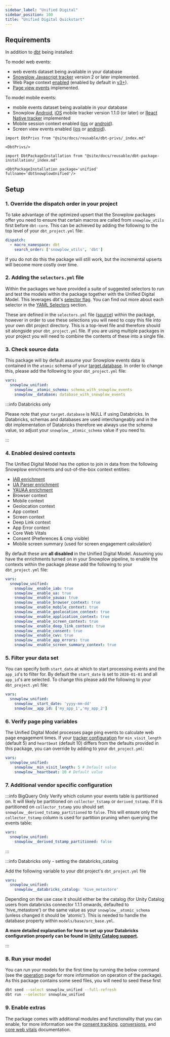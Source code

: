 ```yaml
---
sidebar_label: "Unified Digital"
sidebar_position: 100
title: "Unified Digital Quickstart"
---
```



## Requirements

In addition to [dbt](https://github.com/dbt-labs/dbt) being installed:

To model web events:

- web events dataset being available in your database
- [Snowplow Javascript tracker](/docs/collecting-data/collecting-from-own-applications/javascript-trackers/index.md) version 2 or later implemented.
- Web Page context [enabled](/docs/collecting-data/collecting-from-own-applications/javascript-trackers/web-tracker/tracker-setup/initialization-options/index.md#webpage-context) (enabled by default in [v3+](/docs/collecting-data/collecting-from-own-applications/javascript-trackers/web-tracker/tracker-setup/initialization-options/index.md#webpage-context)).
- [Page view events](/docs/collecting-data/collecting-from-own-applications/javascript-trackers/web-tracker/tracking-events/index.md#page-views) implemented.

To model mobile events:
- mobile events dataset being available in your database
- Snowplow [Android](/docs/collecting-data/collecting-from-own-applications/mobile-trackers/previous-versions/android-tracker/index.md), [iOS](/docs/collecting-data/collecting-from-own-applications/mobile-trackers/previous-versions/objective-c-tracker/index.md) mobile tracker version 1.1.0 (or later) or [React Native tracker](https://docs.snowplow.io/docs/collecting-data/collecting-from-own-applications/react-native-tracker/) implemented
- Mobile session context enabled ([ios](/docs/collecting-data/collecting-from-own-applications/mobile-trackers/previous-versions/objective-c-tracker/ios-tracker-1-7-0/index.md#session-context) or  [android](/docs/collecting-data/collecting-from-own-applications/mobile-trackers/previous-versions/android-tracker/android-1-7-0/index.md#session-tracking)).
- Screen view events enabled ([ios](/docs/collecting-data/collecting-from-own-applications/mobile-trackers/previous-versions/objective-c-tracker/ios-tracker-1-7-0/index.md#tracking-features) or [android](/docs/collecting-data/collecting-from-own-applications/mobile-trackers/previous-versions/android-tracker/android-1-7-0/index.md#tracking-features)).

```mdx-code-block
import DbtPrivs from "@site/docs/reusable/dbt-privs/_index.md"

<DbtPrivs/>
```

```mdx-code-block
import DbtPackageInstallation from "@site/docs/reusable/dbt-package-installation/_index.md"

<DbtPackageInstallation package='unified' fullname='dbtSnowplowUnified'/>
```

## Setup

### 1. Override the dispatch order in your project
To take advantage of the optimized upsert that the Snowplow packages offer you need to ensure that certain macros are called from `snowplow_utils` first before `dbt-core`. This can be achieved by adding the following to the top level of your `dbt_project.yml` file:

```yml title="dbt_project.yml"
dispatch:
  - macro_namespace: dbt
    search_order: ['snowplow_utils', 'dbt']
```

If you do not do this the package will still work, but the incremental upserts will become more costly over time.

### 2. Adding the `selectors.yml` file

Within the packages we have provided a suite of suggested selectors to run and test the models within the package together with the Unified Digital Model. This leverages dbt's [selector flag](https://docs.getdbt.com/reference/node-selection/syntax). You can find out more about each selector in the [YAML Selectors](/docs/modeling-your-data/modeling-your-data-with-dbt/dbt-operation/index.md#yaml-selectors) section.

These are defined in the `selectors.yml` file ([source](https://github.com/snowplow/dbt-snowplow-web/blob/main/selectors.yml)) within the package, however in order to use these selections you will need to copy this file into your own dbt project directory. This is a top-level file and therefore should sit alongside your `dbt_project.yml` file. If you are using multiple packages in your project you will need to combine the contents of these into a single file.

### 3. Check source data

This package will by default assume your Snowplow events data is contained in the `atomic` schema of your [target.database](https://docs.getdbt.com/docs/running-a-dbt-project/using-the-command-line-interface/configure-your-profile). In order to change this, please add the following to your `dbt_project.yml` file:

```yml title="dbt_project.yml"
vars:
  snowplow_unified:
    snowplow__atomic_schema: schema_with_snowplow_events
    snowplow__database: database_with_snowplow_events
```
:::info Databricks only

Please note that your `target.database` is NULL if using Databricks. In Databricks, schemas and databases are used interchangeably and in the dbt implementation of Databricks therefore we always use the schema value, so adjust your `snowplow__atomic_schema` value if you need to.

:::

### 4. Enabled desired contexts

The Unified Digital Model has the option to join in data from the following Snowplow enrichments and out-of-the-box context entities:

- [IAB enrichment](/docs/enriching-your-data/available-enrichments/iab-enrichment/index.md)
- [UA Parser enrichment](/docs/enriching-your-data/available-enrichments/ua-parser-enrichment/index.md)
- [YAUAA enrichment](/docs/enriching-your-data/available-enrichments/yauaa-enrichment/index.md)
- Browser context
- Mobile context
- Geolocation context
- App context
- Screen context
- Deep Link context
- App Error context
- Core Web Vitals
- Consent (Preferences & cmp visible)
- Mobile screen summary (used for screen engagement calculation)

By default these are **all disabled** in the Unified Digital Model. Assuming you have the enrichments turned on in your Snowplow pipeline, to enable the contexts within the package please add the following to your `dbt_project.yml` file:

```yml title="dbt_project.yml"
vars:
  snowplow_unified:
    snowplow__enable_iab: true
    snowplow__enable_ua: true
    snowplow__enable_yauaa: true
    snowplow__enable_browser_context: true
    snowplow__enable_mobile_context: true
    snowplow__enable_geolocation_context: true
    snowplow__enable_application_context: true
    snowplow__enable_screen_context: true
    snowplow__enable_deep_link_context: true
    snowplow__enable_consent: true
    snowplow__enable_cwv: true
    snowplow__enable_app_errors: true
    snowplow__enable_screen_summary_context: true
```

### 5. Filter your data set

You can specify both `start_date` at which to start processing events and the `app_id`'s to filter for. By default the `start_date` is set to `2020-01-01` and all `app_id`'s are selected. To change this please add the following to your `dbt_project.yml` file:

```yml title="dbt_project.yml"
vars:
  snowplow_unified:
    snowplow__start_date: 'yyyy-mm-dd'
    snowplow__app_id: ['my_app_1','my_app_2']
```


### 6. Verify page ping variables

The Unified Digital Model processes page ping events to calculate web page engagement times. If your [tracker configuration](/docs/collecting-data/collecting-from-own-applications/javascript-trackers/web-tracker/tracking-events/index.md#activity-tracking-page-pings) for `min_visit_length` (default 5) and `heartbeat` (default 10) differs from the defaults provided in this package, you can override by adding to your `dbt_project.yml`:

```yml title="dbt_project.yml"
vars:
  snowplow_unified:
    snowplow__min_visit_length: 5 # Default value
    snowplow__heartbeat: 10 # Default value
```

### 7. Additional vendor specific configuration

:::info BigQuery Only
Verify which column your events table is partitioned on. It will likely be partitioned on `collector_tstamp` or `derived_tstamp`. If it is partitioned on `collector_tstamp` you should set `snowplow__derived_tstamp_partitioned` to `false`. This will ensure only the `collector_tstamp` column is used for partition pruning when querying the events table:

```yml title="dbt_project.yml"
vars:
  snowplow_unified:
    snowplow__derived_tstamp_partitioned: false
```
:::

:::info Databricks only - setting the databricks_catalog

Add the following variable to your dbt project's `dbt_project.yml` file

```yml title="dbt_project.yml"
vars:
  snowplow_unified:
    snowplow__databricks_catalog: 'hive_metastore'
```
Depending on the use case it should either be the catalog (for Unity Catalog users from databricks connector 1.1.1 onwards, defaulted to 'hive_metastore') or the same value as your `snowplow__atomic_schema` (unless changed it should be 'atomic'). This is needed to handle the database property within `models/base/src_base.yml`.

**A more detailed explanation for how to set up your Databricks configuration properly can be found in [Unity Catalog support](/docs/modeling-your-data/modeling-your-data-with-dbt/dbt-configuration/index.md#unity-catalog-support).**

:::

### 8. Run your model

You can run your models for the first time by running the below command (see the [operation](/docs/modeling-your-data/modeling-your-data-with-dbt/dbt-operation/index.md) page for more information on operation of the package). As this package contains some seed files, you will need to seed these first

```bash
dbt seed --select snowplow_unified --full-refresh
dbt run --selector snowplow_unified
```

### 9. Enable extras
The package comes with additional modules and functionality that you can enable, for more information see the [consent tracking](/docs/modeling-your-data/modeling-your-data-with-dbt/dbt-models/dbt-unified-data-model/consent-module/index.md), [conversions](/docs/modeling-your-data/modeling-your-data-with-dbt/dbt-models/dbt-unified-data-model/conversions/index.md), and [core web vitals](/docs/modeling-your-data/modeling-your-data-with-dbt/dbt-models/dbt-unified-data-model/core-web-vitals-module/index.md) documentation.

